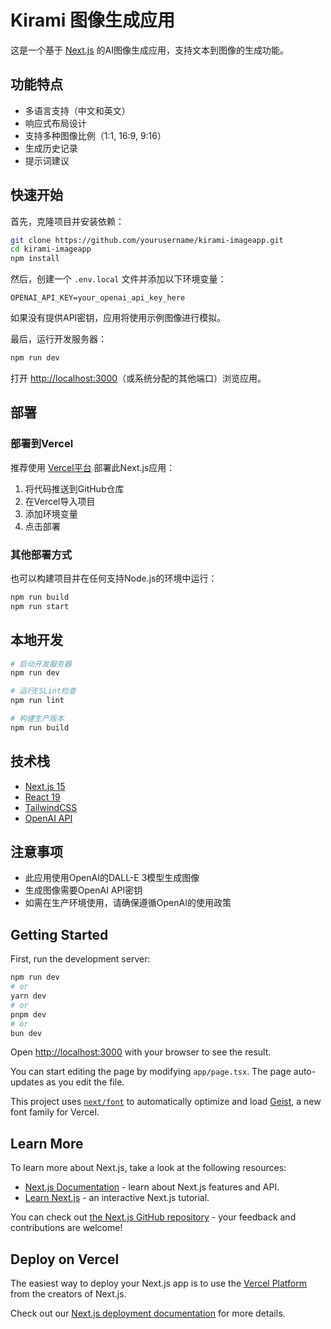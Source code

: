 # Kirami 图像生成应用

这是一个基于 [Next.js](https://nextjs.org) 的AI图像生成应用，支持文本到图像的生成功能。

## 功能特点

- 多语言支持（中文和英文）
- 响应式布局设计
- 支持多种图像比例（1:1, 16:9, 9:16）
- 生成历史记录
- 提示词建议

## 快速开始

首先，克隆项目并安装依赖：

```bash
git clone https://github.com/yourusername/kirami-imageapp.git
cd kirami-imageapp
npm install
```

然后，创建一个 `.env.local` 文件并添加以下环境变量：

```
OPENAI_API_KEY=your_openai_api_key_here
```

如果没有提供API密钥，应用将使用示例图像进行模拟。

最后，运行开发服务器：

```bash
npm run dev
```

打开 [http://localhost:3000](http://localhost:3000)（或系统分配的其他端口）浏览应用。

## 部署

### 部署到Vercel

推荐使用 [Vercel平台](https://vercel.com/new) 部署此Next.js应用：

1. 将代码推送到GitHub仓库
2. 在Vercel导入项目
3. 添加环境变量
4. 点击部署

### 其他部署方式

也可以构建项目并在任何支持Node.js的环境中运行：

```bash
npm run build
npm run start
```

## 本地开发

```bash
# 启动开发服务器
npm run dev

# 运行ESLint检查
npm run lint

# 构建生产版本
npm run build
```

## 技术栈

- [Next.js 15](https://nextjs.org/)
- [React 19](https://react.dev/)
- [TailwindCSS](https://tailwindcss.com/)
- [OpenAI API](https://platform.openai.com/)

## 注意事项

- 此应用使用OpenAI的DALL-E 3模型生成图像
- 生成图像需要OpenAI API密钥
- 如需在生产环境使用，请确保遵循OpenAI的使用政策

## Getting Started

First, run the development server:

```bash
npm run dev
# or
yarn dev
# or
pnpm dev
# or
bun dev
```

Open [http://localhost:3000](http://localhost:3000) with your browser to see the result.

You can start editing the page by modifying `app/page.tsx`. The page auto-updates as you edit the file.

This project uses [`next/font`](https://nextjs.org/docs/app/building-your-application/optimizing/fonts) to automatically optimize and load [Geist](https://vercel.com/font), a new font family for Vercel.

## Learn More

To learn more about Next.js, take a look at the following resources:

- [Next.js Documentation](https://nextjs.org/docs) - learn about Next.js features and API.
- [Learn Next.js](https://nextjs.org/learn) - an interactive Next.js tutorial.

You can check out [the Next.js GitHub repository](https://github.com/vercel/next.js) - your feedback and contributions are welcome!

## Deploy on Vercel

The easiest way to deploy your Next.js app is to use the [Vercel Platform](https://vercel.com/new?utm_medium=default-template&filter=next.js&utm_source=create-next-app&utm_campaign=create-next-app-readme) from the creators of Next.js.

Check out our [Next.js deployment documentation](https://nextjs.org/docs/app/building-your-application/deploying) for more details.
